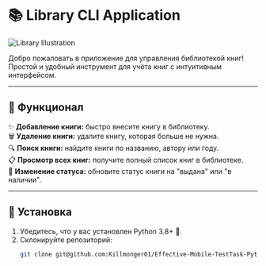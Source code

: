 # 📚 **Library CLI Application**

![Library Illustration](https://royaldesign.ua/file/495/cc/tR/xt/131126201302-the-bodleian-library-3-horizontal-large-gallery1_thumbnail.sPv9.jpg)

Добро пожаловать в приложение для управления библиотекой книг!  
Простой и удобный инструмент для учёта книг с интуитивным интерфейсом.

---

## 🎯 **Функционал**

✨ **Добавление книги:** быстро внесите книгу в библиотеку.  
🗑️ **Удаление книги:** удалите книгу, которая больше не нужна.  
🔍 **Поиск книги:** найдите книги по названию, автору или году.  
📋 **Просмотр всех книг:** получите полный список книг в библиотеке.  
🔄 **Изменение статуса:** обновите статус книги на "выдана" или "в наличии".

---

## 🚀 **Установка**

1. Убедитесь, что у вас установлен Python 3.8+ 🐍.  
2. Склонируйте репозиторий:  
   ```bash
   git clone git@github.com:Killmonger01/Effective-Mobile-TestTask-Python.git

